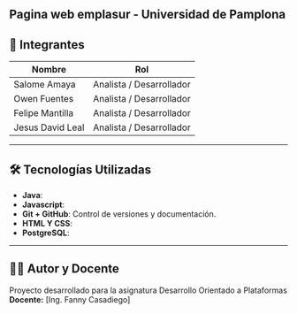 Pagina web emplasur - Universidad de Pamplona
---

## 👥 Integrantes

| Nombre                      | Rol                        |
|----------------------------|-----------------------------|
| Salome Amaya               | Analista / Desarrollador    |
| Owen Fuentes               | Analista / Desarrollador    |
| Felipe Mantilla            | Analista / Desarrollador    |
| Jesus David Leal           | Analista / Desarrollador    |
---

## 🛠️ Tecnologías Utilizadas

- **Java**: 
- **Javascript**: 
- **Git + GitHub**: Control de versiones y documentación.
- **HTML Y CSS**:
- **PostgreSQL**:
---
## 👨‍🏫 Autor y Docente

Proyecto desarrollado para la asignatura Desarrollo Orientado a Plataformas
**Docente:** [Ing. Fanny Casadiego]

